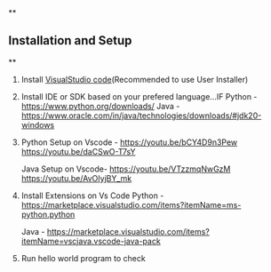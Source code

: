 
**

## Installation and Setup

**

1. Install [VisualStudio code](https://code.visualstudio.com/download)(Recommended to use User Installer)
2. Install IDE or SDK based on your prefered language...IF
Python -https://www.python.org/downloads/
Java -https://www.oracle.com/in/java/technologies/downloads/#jdk20-windows

3. Python Setup on Vscode -
https://youtu.be/bCY4D9n3Pew
https://youtu.be/daCSwO-T7sY

	Java Setup on Vscode- 
	https://youtu.be/VTzzmqNwGzM
	https://youtu.be/AvOIyjBY_mk

4. Install Extensions on Vs Code
Python -https://marketplace.visualstudio.com/items?itemName=ms-python.python

	Java - https://marketplace.visualstudio.com/items?itemName=vscjava.vscode-java-pack

5. Run hello world program to check
